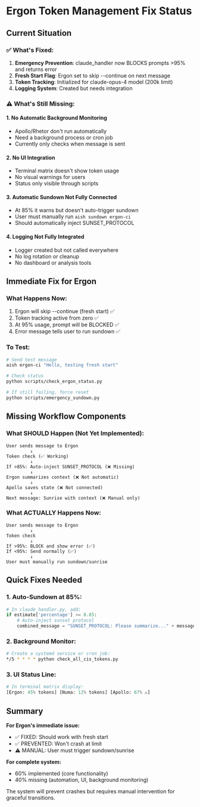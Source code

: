 # Ergon Token Management Fix Status

## Current Situation

### ✅ What's Fixed:
1. **Emergency Prevention**: claude_handler now BLOCKS prompts >95% and returns error
2. **Fresh Start Flag**: Ergon set to skip --continue on next message  
3. **Token Tracking**: Initialized for claude-opus-4 model (200k limit)
4. **Logging System**: Created but needs integration

### ⚠️ What's Still Missing:

#### 1. **No Automatic Background Monitoring**
- Apollo/Rhetor don't run automatically
- Need a background process or cron job
- Currently only checks when message is sent

#### 2. **No UI Integration**
- Terminal matrix doesn't show token usage
- No visual warnings for users
- Status only visible through scripts

#### 3. **Automatic Sundown Not Fully Connected**
- At 85% it warns but doesn't auto-trigger sundown
- User must manually run `aish sundown ergon-ci`
- Should automatically inject SUNSET_PROTOCOL

#### 4. **Logging Not Fully Integrated**
- Logger created but not called everywhere
- No log rotation or cleanup
- No dashboard or analysis tools

## Immediate Fix for Ergon

### What Happens Now:
1. Ergon will skip --continue (fresh start) ✅
2. Token tracking active from zero ✅  
3. At 95% usage, prompt will be BLOCKED ✅
4. Error message tells user to run sundown ✅

### To Test:
```bash
# Send test message
aish ergon-ci "Hello, testing fresh start"

# Check status
python scripts/check_ergon_status.py

# If still failing, force reset
python scripts/emergency_sundown.py
```

## Missing Workflow Components

### What SHOULD Happen (Not Yet Implemented):

```
User sends message to Ergon
         ↓
Token check (✅ Working)
         ↓
If >85%: Auto-inject SUNSET_PROTOCOL (❌ Missing)
         ↓
Ergon summarizes context (❌ Not automatic)
         ↓
Apollo saves state (❌ Not connected)
         ↓
Next message: Sunrise with context (❌ Manual only)
```

### What ACTUALLY Happens Now:

```
User sends message to Ergon
         ↓
Token check
         ↓
If >95%: BLOCK and show error (✅)
If <95%: Send normally (✅)
         ↓
User must manually run sundown/sunrise
```

## Quick Fixes Needed

### 1. Auto-Sundown at 85%:
```python
# In claude_handler.py, add:
if estimate['percentage'] >= 0.85:
    # Auto-inject sunset protocol
    combined_message = "SUNSET_PROTOCOL: Please summarize..." + message
```

### 2. Background Monitor:
```bash
# Create a systemd service or cron job:
*/5 * * * * python check_all_cis_tokens.py
```

### 3. UI Status Line:
```python
# In terminal matrix display:
[Ergon: 45% tokens] [Numa: 12% tokens] [Apollo: 67% ⚠️]
```

## Summary

**For Ergon's immediate issue:**
- ✅ FIXED: Should work with fresh start
- ✅ PREVENTED: Won't crash at limit
- ⚠️ MANUAL: User must trigger sundown/sunrise

**For complete system:**
- 60% implemented (core functionality)
- 40% missing (automation, UI, background monitoring)

The system will prevent crashes but requires manual intervention for graceful transitions.